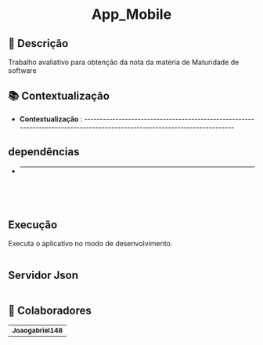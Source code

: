 <h1 align="center">App_Mobile</h1>

## :memo: Descrição
Trabalho avaliativo para obtenção da nota da matéria de Maturidade de software

## :books: Contextualização
* <b>Contextualização </b>: --------------------------------------------------------------------------------------------------------------------------

## dependências

* -----------------------------------------------------------------------------

```s
  
```
<br/>

## Execução

Executa o aplicativo no modo de desenvolvimento.
```s
```
## Servidor Json

```s
```

## :handshake: Colaboradores
<table>
  <tr>
    <td align="center">
      <a href="https://github.com/Joaogabriel148">
        <sub>
          <b>Joaogabriel148</b>
        </sub>
      </a>
    </td>
  </tr>
</table>
